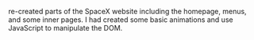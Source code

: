 re-created parts of the SpaceX website including the homepage, menus, and some inner pages. I had created some basic animations and use JavaScript to manipulate the DOM.
